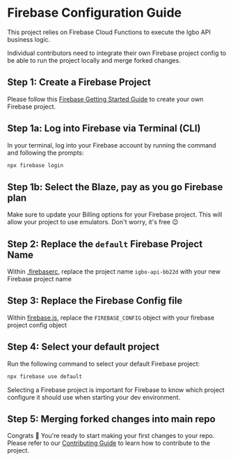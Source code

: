 # Firebase Configuration Guide

This project relies on Firebase Cloud Functions to execute the Igbo API business logic.

Individual contributors need to integrate their own Firebase project config to be able to run the project locally and merge forked changes.

## Step 1: Create a Firebase Project

Please follow this [Firebase Getting Started Guide](https://firebase.google.com/docs/web/setup) to create your own Firebase project.

## Step 1a: Log into Firebase via Terminal (CLI)

In your terminal, log into your Firebase account by running the command and following the prompts:

```bash
npx firebase login
```

## Step 1b: Select the Blaze, pay as you go Firebase plan

Make sure to update your Billing options for your Firebase project. This will allow your project to use emulators. Don't worry, it's free 😉

## Step 2: Replace the `default` Firebase Project Name

Within [.firebaserc](https://github.com/nkowaokwu/igbo_api/blob/master/.firebaserc), replace the project name `igbo-api-bb22d` with your new Firebase project name

## Step 3: Replace the Firebase Config file

Within [firebase.js](https://github.com/nkowaokwu/igbo_api/blob/master/src/services/firebase.js#L5-L13), replace the `FIREBASE_CONFIG` object with your firebase project config object

## Step 4: Select your default project

Run the following command to select your default Firebase project:

```bash
npx firebase use default
```

Selecting a Firebase project is important for Firebase to know which project configure it should use when starting your dev environment.

## Step 5: Merging forked changes into main repo

Congrats 🎉 You're ready to start making your first changes to your repo. Please refer to our [Contributing Guide](https://github.com/nkowaokwu/igbo_api/blob/master/.github/CONTRIBUTING.md) to learn how to contribute to the project.
